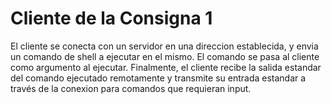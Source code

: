 # Cliente de la Consigna 1

El cliente se conecta con un servidor en una direccion establecida, y envia un comando de shell a ejecutar en el mismo.
El comando se pasa al cliente como argumento al ejecutar. Finalmente, el cliente recibe la salida estandar del comando ejecutado
remotamente y transmite su entrada estandar a través de la conexion para comandos que requieran input.

